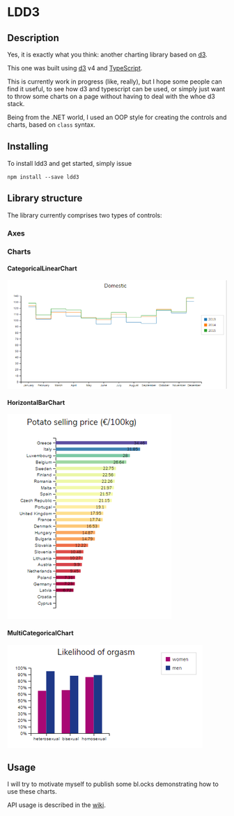 # LDD3

## Description
Yes, it is exactly what you think: another charting library based on [d3](https://d3js.org).

This one was built using [d3](https://d3js.org) v4 and [TypeScript](https://www.typescriptlang.org).

This is currently work in progress (like, really), but I hope some people can find it useful, to see how d3 and typescript can be used, or simply just want to throw some charts on a page without having to deal with the whoe d3 stack.

Being from the .NET world, I used an OOP style for creating the controls and charts, based on `class` syntax.

## Installing

To install ldd3 and get started, simply issue
```
npm install --save ldd3
```

## Library structure
The library currently comprises two types of controls:

### Axes

### Charts
#### CategoricalLinearChart
![CategoricalLinearChart](images/CategoricalLinearChart.png)
#### HorizontalBarChart
![HorizontalBarChart](images/HorizontalBarChart.png)
#### MultiCategoricalChart
![MultiCategoricalChart](images/MultiCategoricalChart.png)

## Usage

I will try to motivate myself to publish some bl.ocks demonstrating how to use these charts.

API usage is described in the [wiki](https://github.com/Ledragon/ldd3/wiki).


